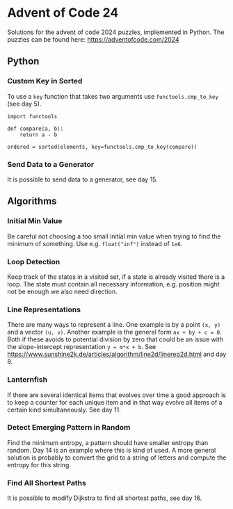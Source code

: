 # Advent of Code 24

Solutions for the advent of code 2024 puzzles, implemented in Python. The
puzzles can be found here: https://adventofcode.com/2024

## Python

### Custom Key in Sorted

To use a `key` function that takes two arguments use `functools.cmp_to_key`
(see day 5).

```
import functools

def compare(a, b):
    return a - b

ordered = sorted(elements, key=functools.cmp_to_key(compare))
```

### Send Data to a Generator

It is possible to send data to a generator, see day 15.

## Algorithms

### Initial Min Value

Be careful not choosing a too small initial min value when trying to find the minimum of something. Use e.g.
`float("inf")` instead of `1e6`.

### Loop Detection

Keep track of the states in a visited set, if a state is already visited
there is a loop. The state must contain all necessary information, e.g.
position might not be enough we also need direction.

### Line Representations

There are many ways to represent a line. One example is by a point `(x, y)` and a vector `(u, v)`. Another example is
the general form `ax + by + c = 0`. Both if these avoids to potential division by zero that could be an issue with the
slope-intercept representation `y = m*x + b`. See https://www.sunshine2k.de/articles/algorithm/line2d/linerep2d.html
and day 8.

### Lanternfish

If there are several identical items that evolves over time a good approach is to keep a counter for each unique item
and in that way evolve all items of a certain kind simultaneously. See day 11.


### Detect Emerging Pattern in Random

Find the minimum entropy, a pattern should have smaller entropy than random. Day 14 is an example where this is kind of
used. A more general solution is probably to convert the grid to a string of letters and compute the entropy for this
string.


### Find All Shortest Paths

It is possible to modify Dijkstra to find all shortest paths, see day 16.
